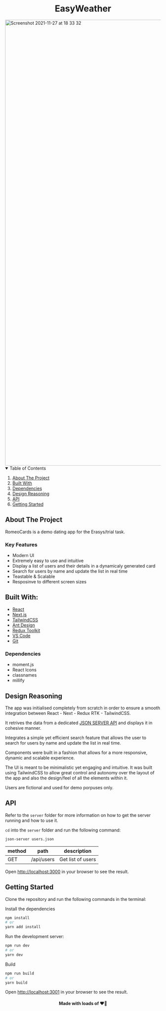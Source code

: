 <h1 align="center">EasyWeather</h1>

<img width="1438" alt="Screenshot 2021-11-27 at 18 33 32" src="https://user-images.githubusercontent.com/43752457/143691196-cbb0caa3-5c4d-4256-9dee-2b5f20f0730a.png">

<!-- TABLE OF CONTENTS -->
<details open="open">
  <summary>Table of Contents</summary>
  <ol>
    <li><a href="#about-the-project">About The Project</a></li>
    <li><a href="#built-with">Built With</a></li>
    <li><a href="#dependencies">Dependencies</a></li>
    <li><a href="#design-reasoning">Design Reasoning</a></li>
    <li><a href="#API">API</a></li>
    <li><a href="#getting-started">Getting Started</a></li>
  </ol>
</details>

## About The Project

RomeoCards is a demo dating app for the Erasys/trial task.

### Key Features

- Modern UI
- Extremely easy to use and intuitive
- Display a list of users and their details in a dynamicaly generated card
- Search for users by name and update the list in real time
- Teastable & Scalable
- Resposinve to different screen sizes

## Built With:

- [React](https://reactjs.org/)
- [Next.js](https://nextjs.org/)
- [TailwindCSS](https://tailwindcss.com/)
- [Ant Design](https://ant.design/)
- [Redux Toolkit](https://redux-toolkit.js.org/)
- [VS Code](https://code.visualstudio.com/)
- [Git](https://git-scm.com/)

### Dependencies

- moment.js
- React Icons
- classnames
- millify

## Design Reasoning

The app was initialised completely from scratch in order to ensure a smooth integration between React - Next - Redux RTK - TailwindCSS.

It retrives the data from a dedicated [JSON SERVER API](https://github.com/edisonabdiel/RomeoTaskDB) and displays it in cohesive manner.

Integrates a simple yet efficient search feature that allows the user to search for users by name and update the list in real time.

Components were built in a fashion that allows for a more responsive, dynamic and scalable experience.

The UI is meant to be minimalistic yet engaging and intuitive. It was built using TailwindCSS to allow great control and autonomy over the layout of the app and also the design/feel of all the elements within it.

Users are fictional and used for demo porpuses only.

## API

Refer to the ```server``` folder for more information on how to get the server running and how to use it.

```cd``` into the ```server``` folder and run the following command:

```json-server users.json``` 

| method | path               | description            |
|--------|--------------------|------------------------|
| GET    | /api/users         | Get list of users      |

Open [http://localhost:3000](http://localhost:3000) in your browser to see the result.

## Getting Started

Clone the repository and run the following commands in the terminal:

Install the dependencies 

```bash
npm install
# or
yarn add install
```

Run the development server:

```bash
npm run dev
# or
yarn dev
```

Build 

```bash
npm run build
# or
yarn build
```


Open [http://localhost:3001](http://localhost:3001) in your browser to see the result.


<h4 align="center">Made with loads of ❤️‍🔥</h4>